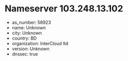 # Nameserver 103.248.13.102

* as_number: 58923
* name: Unknown
* city: Unknown
* country: BD
* organization: InterCloud ltd
* version: Unknown
* dnssec: true
